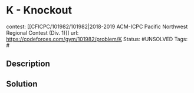 # K - Knockout

contest: [[CFICPC/101982/101982|2018-2019 ACM-ICPC Pacific Northwest Regional Contest (Div. 1)]]
url: https://codeforces.com/gym/101982/problem/K
Status: #UNSOLVED
Tags: #

## Description

## Solution

